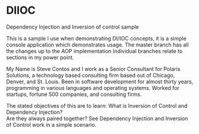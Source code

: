 # DIIOC
Dependency Injection and Inversion of control sample

This is a sample I use when demonstrating DI/IOC concepts, it is a simple console application which demonstrates usage.
The master branch has all the changes up to the AOP implementation
Individual branches relate to sections in my power point.

My Name is Steve Contos and I work as a Senior Consultant for Polaris Solutions, a technology based consulting firm based out of Chicago, Denver, and St. Louis. 
Been in software development for almost thirty years, programming in various languages and operating systems. 
Worked for startups, fortune 500 companies, and consulting firms. 

The stated objectives of this are to learn:
What is Inversion of Control and Dependency Injection?  
Are they always paired together?
See Dependency Injection and Inversion of Control work in a simple scenario. 

